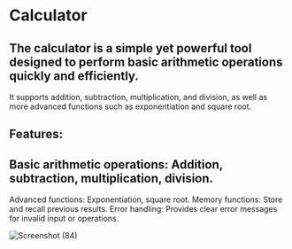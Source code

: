# Calculator
## The calculator is a simple yet powerful tool designed to perform basic arithmetic operations quickly and efficiently.
It supports addition, subtraction, multiplication, and division, as well as more advanced functions such as exponentiation and square root.

## Features:
 ## Basic arithmetic operations: Addition, subtraction, multiplication, division.
Advanced functions: Exponentiation, square root.
Memory functions: Store and recall previous results.
Error handling: Provides clear error messages for invalid input or operations.

![Screenshot (84)](https://github.com/raoprashanth85/_calculator_/assets/163169359/db1ed688-474a-4ce3-88a2-34ea0c064415)
